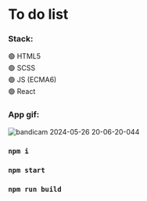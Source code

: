 



# To do list 

### Stack:    
:green_circle: HTML5       
:green_circle: SCSS          
:green_circle: JS (ECMA6)              
:green_circle: React  

### App gif:   
![bandicam 2024-05-26 20-06-20-044](https://github.com/DaliyaAsel/todoList/assets/86303341/5314763b-2589-443c-b198-58cc9d9dd1ff)

### `npm i`
### `npm start`
### `npm run build`

